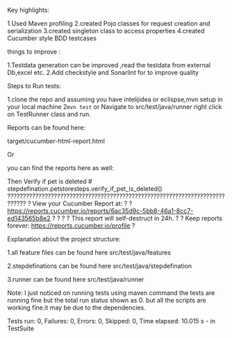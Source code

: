 Key highlights:

1.Used Maven profiling
2.created Pojo classes for request creation and serialization
3.created singleton class to access properties
4.created Cucumber style BDD testcases

things to improve :

1.Testdata generation can be improved ,read the testdata from external Db,excel etc.
2.Add checkstyle and Sonarlint for to improve quality

Steps to Run tests:


1.clone the repo and assuming you have intelijidea or eclispse,mvn  setup in your local machine 
2`mvn test` or Navigate to src/test/java/runner right click on TestRunner class and run.

Reports can be found here:

target/cucumber-html-report.html   

Or

you can find the reports here as well:


Then Verify if pet is deleted                                               # stepdefination.petstoresteps.verify_if_pet_is_deleted()
????????????????????????????????????????????????????????????????????????????
? View your Cucumber Report at:                                            ?
? https://reports.cucumber.io/reports/6ac35d9c-5bb8-46a1-8cc7-ed143565b8e2 ?
?                                                                          ?
? This report will self-destruct in 24h.                                   ?
? Keep reports forever: https://reports.cucumber.io/profile                ?

Explanation about the project structure:

1.all feature files can be found here
src/test/java/features

2.stepdefinations can be found here
src/test/java/stepdefination

3.runner can be found here
src/test/java/runner



Note:
I just noticed on running tests using maven command the tests are running fine but the total run status shown as 0.
but all the scripts are working fine.it may be due to the dependencies.

Tests run: 0, Failures: 0, Errors: 0, Skipped: 0, Time elapsed: 10.015 s - in TestSuite




